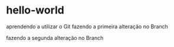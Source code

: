 # hello-world
aprendendo a utilizar o Git
fazendo a primeira alteração no Branch

fazendo a segunda alteração no Branch

